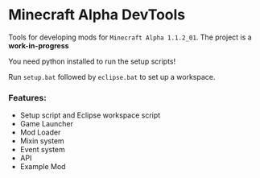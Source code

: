 # Minecraft Alpha DevTools
Tools for developing mods for `Minecraft Alpha 1.1.2_01`.
The project is a __work-in-progress__

You need python installed to run the setup scripts!

Run `setup.bat` followed by `eclipse.bat` to set up a workspace.

### Features:
 - Setup script and Eclipse workspace script
 - Game Launcher
 - Mod Loader
 - Mixin system
 - Event system
 - API
 - Example Mod
